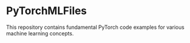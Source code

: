 # PyTorchMLFiles

This repository contains fundamental PyTorch code examples for various machine learning concepts.
